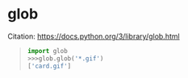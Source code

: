 # glob

Citation: https://docs.python.org/3/library/glob.html

>```python
>import glob
>>>>glob.glob('*.gif')
>['card.gif']
